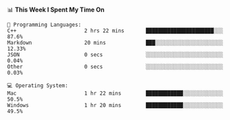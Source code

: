 
<!--START_SECTION:waka-->
📊 **This Week I Spent My Time On** 

```text
💬 Programming Languages: 
C++                      2 hrs 22 mins       ██████████████████████░░░   87.6% 
Markdown                 20 mins             ███░░░░░░░░░░░░░░░░░░░░░░   12.33% 
JSON                     0 secs              ░░░░░░░░░░░░░░░░░░░░░░░░░   0.04% 
Other                    0 secs              ░░░░░░░░░░░░░░░░░░░░░░░░░   0.03%

💻 Operating System: 
Mac                      1 hr 22 mins        ████████████░░░░░░░░░░░░░   50.5% 
Windows                  1 hr 20 mins        ████████████░░░░░░░░░░░░░   49.5%

```


<!--END_SECTION:waka-->
